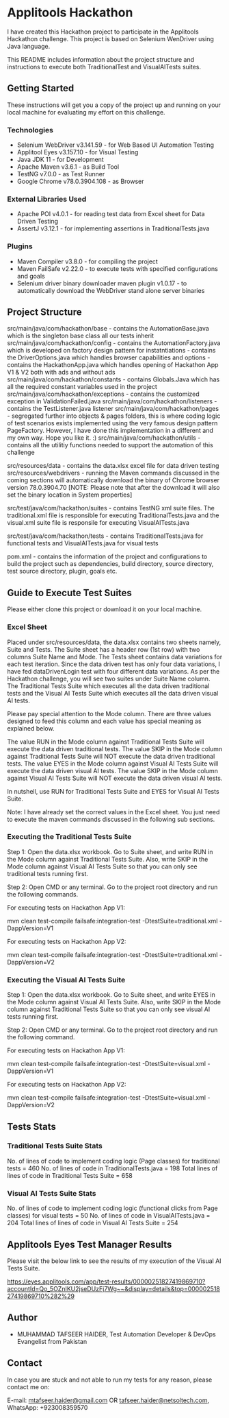 # Applitools Hackathon

I have created this Hackathon project to participate in the Applitools Hackathon challenge. This project is based on Selenium WenDriver using Java language.

This README includes information about the project structure and instructions to execute both TraditionalTest and VisualAITests suites.

## Getting Started

These instructions will get you a copy of the project up and running on your local machine for evaluating my effort on this challenge.

### Technologies

* Selenium WebDriver v3.141.59 - for Web Based UI Automation Testing
* Applitool Eyes v3.157.10 - for Visual Testing
* Java JDK 11 - for Development
* Apache Maven v3.6.1 - as Build Tool
* TestNG v7.0.0 - as Test Runner
* Google Chrome v78.0.3904.108 - as Browser

### External Libraries Used

* Apache POI v4.0.1 - for reading test data from Excel sheet for Data Driven Testing
* AssertJ v3.12.1 - for implementing assertions in TraditionalTests.java

### Plugins

* Maven Compiler v3.8.0 - for compiling the project
* Maven FailSafe v2.22.0 - to execute tests with specified configurations and goals
* Selenium driver binary downloader maven plugin v1.0.17 - to automatically download the WebDriver stand alone server binaries

## Project Structure

src/main/java/com/hackathon/base - contains the AutomationBase.java which is the singleton base class all our tests inherit
src/main/java/com/hackathon/config - contains the AutomationFactory.java which is developed on factory design pattern for instatntiations
                                   - contains the DriverOptions.java which handles browser capabilities and options
                                   - contains the HackathonApp.java which handles opening of Hackathon App V1 & V2 both with ads and without ads
src/main/java/com/hackathon/constants - contains Globals.Java which has all the required constant variables used in the project
src/main/java/com/hackathon/exceptions - contains the customized exception in ValidationFailed.java
src/main/java/com/hackathon/listeners - contains the TestListener.java listener
src/main/java/com/hackathon/pages - segregated further into objects & pages folders, this is where coding logic of test scenarios exists implemented using the very famous design pattern PageFactory. However, I have done this implementation in a different and my own way. Hope you like it. :)
src/main/java/com/hackathon/utils - contains all the utilitiy functions needed to support the automation of this challenge

src/resources/data - contains the data.xlsx excel file for data driven testing
src/resources/webdrivers - running the Maven commands discussed in the coming sections will automatically download the binary of Chrome browser version 78.0.3904.70 [NOTE: Please note that after the download it will also set the binary location in System properties]

src/test/java/com/hackathon/suites - contains TestNG xml suite files. The traditional.xml file is responsible for executing TraditionalTests.java and the visual.xml suite file is responsile for executing VisualAITests.java

src/test/java/com/hackathon/tests - contains TraditionalTests.java for functional tests and VisualAITests.java for visual tests

pom.xml - contains the information of the project and configurations to build the project such as dependencies, build directory, source directory, test source directory, plugin, goals etc.

## Guide to Execute Test Suites

Please either clone this project or download it on your local machine.

### Excel Sheet

Placed under src/resources/data, the data.xlsx contains two sheets namely, Suite and Tests.
The Suite sheet has a header row (1st row) with two columns Suite Name and Mode. The Tests sheet contains data variations for each test iteration. Since the data driven test has only four data variations, I have fed dataDrivenLogin test with four different data variations.
As per the Hackathon challenge, you will see two suites under Suite Name column. The Traditional Tests Suite which executes all the data driven traditional tests and the Visual AI Tests Suite which executes all the data driven visual AI tests.

Please pay special attention to the Mode column. There are three values designed to feed this column and each value has special meaning as explained below.

The value RUN in the Mode column against Traditional Tests Suite will execute the data driven traditional tests.
The value SKIP in the Mode column against Traditional Tests Suite will NOT execute the data driven traditional tests.
The value EYES in the Mode column against Visual AI Tests Suite will execute the data driven visual AI tests.
The value SKIP in the Mode column against Visual AI Tests Suite will NOT execute the data driven visual AI tests.

In nutshell, use RUN for Traditional Tests Suite and EYES for Visual AI Tests Suite.

Note: I have already set the correct values in the Excel sheet. You just need to execute the maven commands discussed in the following sub sections.

### Executing the Traditional Tests Suite

Step 1: Open the data.xlsx workbook. Go to Suite sheet, and write RUN in the Mode column against Traditional Tests Suite. Also, write SKIP in the Mode column against Visual AI Tests Suite so that you can only see traditional tests running first.

Step 2: Open CMD or any terminal. Go to the project root directory and run the following commands.

For executing tests on Hackathon App V1:

mvn clean test-compile failsafe:integration-test -DtestSuite=traditional.xml -DappVersion=V1

For executing tests on Hackathon App V2:

mvn clean test-compile failsafe:integration-test -DtestSuite=traditional.xml -DappVersion=V2

### Executing the Visual AI Tests Suite

Step 1: Open the data.xlsx workbook. Go to Suite sheet, and write EYES in the Mode column against Visual AI Tests Suite. Also, write SKIP in the Mode column against Traditional Tests Suite so that you can only see visual AI tests running first.

Step 2: Open CMD or any terminal. Go to the project root directory and run the following command.

For executing tests on Hackathon App V1:

mvn clean test-compile failsafe:integration-test -DtestSuite=visual.xml -DappVersion=V1

For executing tests on Hackathon App V2:

mvn clean test-compile failsafe:integration-test -DtestSuite=visual.xml -DappVersion=V2

## Tests Stats

### Traditional Tests Suite Stats

No. of lines of code to implement coding logic (Page classes) for traditional tests = 460
No. of lines of code in TraditionalTests.java = 198
Total lines of lines of code in Traditional Tests Suite = 658

### Visual AI Tests Suite Stats

No. of lines of code to implement coding logic (functional clicks from Page classes) for visual tests = 50
No. of lines of code in VisualAITests.java = 204
Total lines of lines of code in Visual AI Tests Suite = 254

## Applitools Eyes Test Manager Results

Please visit the below link to see the results of my execution of the Visual AI Tests Suite.

https://eyes.applitools.com/app/test-results/00000251827419869710?accountId=Qo_5OZnIKU2jseDUzFj7Wg~~&display=details&top=00000251827419869710%282%29

## Author

* MUHAMMAD TAFSEER HAIDER, Test Automation Developer & DevOps Evangelist from Pakistan

## Contact

In case you are stuck and not able to run my tests for any reason, please contact me on:

E-mail: mtafseer.haider@gmail.com OR tafseer.haider@netsoltech.com, WhatsApp: +923008359570
